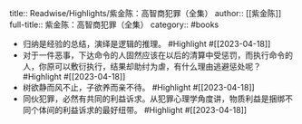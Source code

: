 title:: Readwise/Highlights/紫金陈：高智商犯罪（全集）
author:: [[紫金陈]]
full-title:: 紫金陈：高智商犯罪（全集）
category:: #books

- 归纳是经验的总结，演绎是逻辑的推理。 #Highlight #[[2023-04-18]]
- 对于一件恶事，下达命令的人固然应该在以后的清算中受惩罚，而执行命令的人，你原可以敷衍执行，结果却助纣为虐，有什么理由逃避惩处呢？ #Highlight #[[2023-04-18]]
- 树欲静而风不止，子欲养而亲不待。 #Highlight #[[2023-04-18]]
- 同伙犯罪，必然有共同的利益诉求。从犯罪心理学角度讲，物质利益是捆绑不同个体间的利益诉求的最好纽带。 #Highlight #[[2023-04-18]]